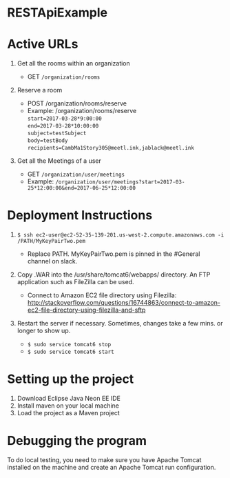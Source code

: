 # RESTApiExample

# Active URLs

1. Get all the rooms within an organization
	- GET `/organization/rooms`

2. Reserve a room
	- POST /organization/rooms/reserve
	- Example: /organization/rooms/reserve\
	`start=2017-03-28*9:00:00`\
	`end=2017-03-28*10:00:00`\
	`subject=testSubject`\
	`body=testBody`\
	`recipients=CambMa1Story305@meetl.ink,jablack@meetl.ink`

3. Get all the Meetings of a user
	- GET `/organization/user/meetings`
	- Example: `/organization/user/meetings?start=2017-03-25*12:00:00&end=2017-06-25*12:00:00`
 


# Deployment Instructions

1. `$ ssh ec2-user@ec2-52-35-139-201.us-west-2.compute.amazonaws.com -i /PATH/MyKeyPairTwo.pem`
	- Replace PATH. MyKeyPairTwo.pem is pinned in the #General channel on slack.

2. Copy .WAR into the /usr/share/tomcat6/webapps/ directory. An FTP application such as FileZilla can be used. 
	- Connect to Amazon EC2 file directory using Filezilla: http://stackoverflow.com/questions/16744863/connect-to-amazon-ec2-file-directory-using-filezilla-and-sftp

3. Restart the server if necessary. Sometimes, changes take a few mins. or longer to show up.
	- `$ sudo service tomcat6 stop`
	- `$ sudo service tomcat6 start`


# Setting up the project

1. Download Eclipse Java Neon EE IDE
2. Install maven on your local machine
3. Load the project as a Maven project

# Debugging the program

To do local testing, you need to make sure you have Apache Tomcat installed on the machine and create an Apache Tomcat run configuration. 
